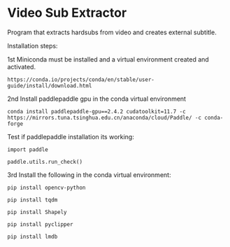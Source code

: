 # Video Sub Extractor
Program that extracts hardsubs from video and creates external subtitle.

Installation steps:

1st Miniconda must be installed and a virtual environment created and activated.
```
https://conda.io/projects/conda/en/stable/user-guide/install/download.html
```

2nd Install paddlepaddle gpu in the conda virtual environment

```
conda install paddlepaddle-gpu==2.4.2 cudatoolkit=11.7 -c https://mirrors.tuna.tsinghua.edu.cn/anaconda/cloud/Paddle/ -c conda-forge
```
Test if paddlepaddle installation its working:
```
import paddle
```
```
paddle.utils.run_check()
```

3rd Install the following in the conda virtual environment:
```
pip install opencv-python
```
```
pip install tqdm
```
```
pip install Shapely
```
```
pip install pyclipper
```
```
pip install lmdb
```

